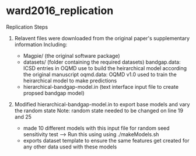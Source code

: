 # ward2016_replication

Replication Steps

1. Relavent files were downloaded from the original paper's supplementary information
   Including:
	- Magpie/  			(the original software package)
	- datasets/			(folder containing the required datasets)
		bandgap.data: ICSD entries in OQMD use to build the heirarchical model according the original manuscript
		oqmd.data: OQMD v1.0 used to train the heirarchical model to make predictions
	- hierarchical-bandgap-model.in (text interface input file to create propsed bandgap model)

2. Modified hierarchical-bandgap-model.in to export base models and vary the random state
   Note: random state needed to be changed on line 19 and 25
	- made 10 different models with this input file for random seed sensitivity test
		--> Run this using using ./makeModels.sh
	- exports dataset template to ensure the same features get created for any other data used with these models
